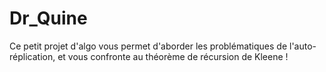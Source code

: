 # Dr_Quine

Ce petit projet d'algo vous permet d'aborder les problématiques de l'auto-réplication, et vous confronte au théorème de récursion de Kleene !
